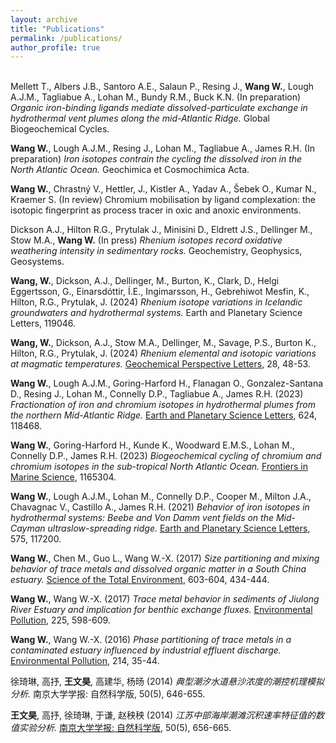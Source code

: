 ```yaml
---
layout: archive
title: "Publications"
permalink: /publications/
author_profile: true
---
```


<br>
Mellett T., Albers J.B., Santoro A.E., Salaun P., Resing J., <b>Wang W.</b>, Lough A.J.M., Tagliabue A., Lohan M., Bundy R.M., Buck K.N. (In preparation) <i>Organic iron-binding ligands mediate dissolved-particulate  exchange  in hydrothermal vent plumes along the mid-Atlantic Ridge.</i> Global Biogeochemical Cycles.

<b>Wang W.</b>, Lough A.J.M., Resing J., Lohan M., Tagliabue A., James R.H. (In preparation) <i>Iron isotopes contrain the cycling the dissolved iron in the North Atlantic Ocean.</i> Geochimica et Cosmochimica Acta.

<b>Wang W.</b>, Chrastný V., Hettler, J., Kistler A., Yadav A., Šebek O., Kumar N., Kraemer S. (In review) Chromium mobilisation by ligand complexation: the isotopic fingerprint as process tracer in oxic and anoxic environments.

Dickson A.J., Hilton R.G., Prytulak J., Minisini D., Eldrett J.S., Dellinger M., Stow M.A., <b>Wang W.</b> (In press) <i>Rhenium isotopes record oxidative weathering intensity in sedimentary rocks.</i> Geochemistry, Geophysics, Geosystems.

<b>Wang, W.</b>, Dickson, A.J., Dellinger, M., Burton, K., Clark, D., Helgi Eggertsson, G., Einarsdóttir, Í.E., Ingimarsson, H., Gebrehiwot Mesfin, K., Hilton, R.G., Prytulak, J. (2024) <i>Rhenium isotope variations in Icelandic groundwaters and hydrothermal systems.</i> Earth and Planetary Science Letters, 119046.

<b>Wang, W.</b>, Dickson, A.J., Stow M.A., Dellinger, M., Savage, P.S., Burton K., Hilton, R.G., Prytulak, J. (2024) <i>Rhenium elemental and isotopic variations at magmatic temperatures.</i> [Geochemical Perspective Letters](https://doi.org/10.7185/geochemlet.2402), 28, 48-53.

<b>Wang W.</b>, Lough A.J.M., Goring-Harford H., Flanagan O., Gonzalez-Santana D., Resing J., Lohan M., Connelly D.P., Tagliabue A., James R.H. (2023) <i>Fractionation of iron and chromium isotopes in hydrothermal plumes from the northern Mid-Atlantic Ridge.</i> [Earth and Planetary Science Letters](https://doi.org/10.1016/j.epsl.2023.118468), 624, 118468.

<b>Wang W.</b>, Goring-Harford H., Kunde K., Woodward E.M.S., Lohan M., Connelly D.P., James R.H. (2023) <i>Biogeochemical cycling of chromium and chromium isotopes in the sub-tropical North Atlantic Ocean.</i> [Frontiers in Marine Science](https://doi.org/10.3389/fmars.2023.1165304), 1165304.

<b>Wang W.</b>, Lough A.J.M., Lohan M., Connelly D.P., Cooper M., Milton J.A., Chavagnac V., Castillo A., James R.H. (2021) <i>Behavior of iron isotopes in hydrothermal systems: Beebe and Von Damm vent fields on the Mid-Cayman ultraslow-spreading ridge.</i> [Earth and Planetary Science Letters](https://doi.org/10.1016/j.epsl.2021.117200), 575, 117200.

<b>Wang W.</b>, Chen M., Guo L., Wang W.-X. (2017) <i>Size partitioning and mixing behavior of trace metals and dissolved organic matter in a South China estuary.</i> [Science of the Total Environment](https://doi.org/10.1016/j.scitotenv.2017.06.121), 603-604, 434-444.

<b>Wang W.</b>, Wang W.-X. (2017) <i>Trace metal behavior in sediments of Jiulong River Estuary and implication for benthic exchange fluxes.</i> [Environmental Pollution](https://doi.org/10.1016/j.envpol.2017.03.028), 225, 598-609.

<b>Wang W.</b>, Wang W.-X. (2016) <i>Phase partitioning of trace metals in a contaminated estuary influenced by industrial effluent discharge.</i> [Environmental Pollution](https://doi.org/10.1016/j.envpol.2016.03.059), 214, 35-44.

徐琦琳, 高抒, <b>王文昊</b>, 高建华, 杨旸 (2014) <i>典型潮汐水道悬沙浓度的潮控机理模拟分析.</i> 南京大学学报: 自然科学版, 50(5), 646-655.

<b>王文昊</b>, 高抒, 徐琦琳, 于谦, 赵秧秧 (2014) <i>江苏中部海岸潮滩沉积速率特征值的数值实验分析.</i> [南京大学学报: 自然科学版](https://jns.nju.edu.cn/CN/Y2014/V50/I5/656), 50(5), 656-665.

